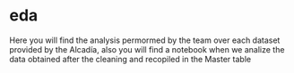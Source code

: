 # eda
Here you will find the analysis permormed by the team over each dataset provided by the Alcadía,
also you will find a notebook when we analize the data obtained after the cleaning and recopiled in the Master table
